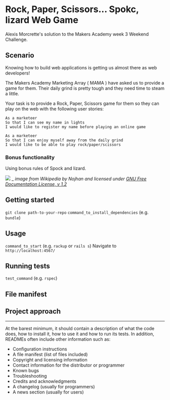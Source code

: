 # Rock, Paper, Scissors... Spokc, lizard Web Game

Alexis Morcrette's solution to the Makers Academy week 3 Weekend Challenge.

## Scenario

Knowing how to build web applications is getting us almost there as web developers!

The Makers Academy Marketing Array ( MAMA ) have asked us to provide a game for them. Their daily grind is pretty tough and they need time to steam a little.

Your task is to provide a Rock, Paper, Scissors game for them so they can play on the web with the following user stories:

```
As a marketeer
So that I can see my name in lights
I would like to register my name before playing an online game

As a marketeer
So that I can enjoy myself away from the daily grind
I would like to be able to play rock/paper/scissors
```

### Bonus functionality

Using bonus rules of Spock and lizard.

![](./Pierre_ciseaux_feuille_l%C3%A9zard_spock_aligned.svg)
_
_image from Wikipedia by Nojhan and licensed under [GNU Free Documentation License, v 1.2](https://commons.wikimedia.org/wiki/Commons:GNU_Free_Documentation_License,_version_1.2)_

## Getting started

`git clone path-to-your-repo`
`command_to_install_dependencies` (e.g. `bundle`)

## Usage

`command_to_start` (e.g. `rackup` or `rails s`)
Navigate to `http://localhost:4567/`


## Running tests

`test_command` (e.g. `rspec`)

## File manifest

## Project approach

----------------------------------------------

At the barest minimum, it should contain a description of what the code does, how to install it, how to use it and how to run its tests. In addition, READMEs often include other information such as:

- Configuration instructions
- A file manifest (list of files included)
- Copyright and licensing information
- Contact information for the distributor or programmer
- Known bugs
- Troubleshooting
- Credits and acknowledgments
- A changelog (usually for programmers)
- A news section (usually for users)

